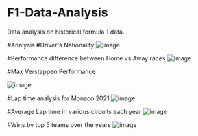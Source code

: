 # F1-Data-Analysis
Data analysis on historical formula 1 data.

#Analysis
#Driver's Nationality
![image](https://github.com/user-attachments/assets/aaa37e05-2de3-4dee-9ff2-4cf44791edee)

#Performance difference between Home vs Away races
![image](https://github.com/user-attachments/assets/734764c2-473b-441f-a91b-18f5b41238ef)

#Max Verstappen Performance

![image](https://github.com/user-attachments/assets/efa28ce5-18c0-4d63-904c-779dd8ff657f)

#Lap time analysis for Monaco 2021
![image](https://github.com/user-attachments/assets/4df4ce2e-359c-4b40-9b80-b622ca4777c4)

#Average Lap time in various circuits each year
![image](https://github.com/user-attachments/assets/3c3f23dc-3c44-431b-909c-2a58f57c52fb)

#Wins by top 5 teams over the years
![image](https://github.com/user-attachments/assets/e740b733-2c52-4dc4-b907-bb7b9900699a)







